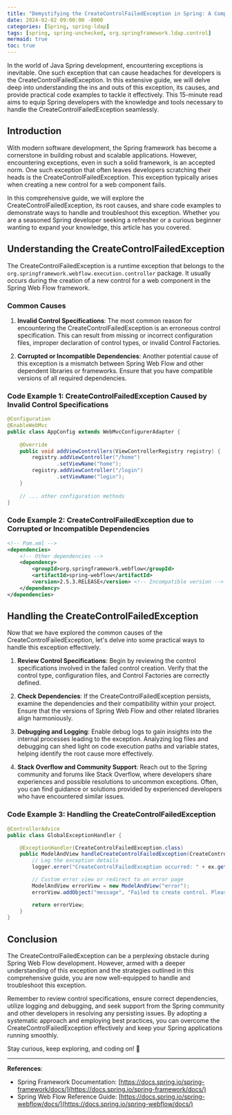 ```yaml
---
title: "Demystifying the CreateControlFailedException in Spring: A Comprehensive Guide"
date: 2024-02-02 09:00:00 -0000
categories: [Spring, spring-ldap]
tags: [spring, spring-unchecked, org.springframework.ldap.control]
mermaid: true
toc: true
---
```



In the world of Java Spring development, encountering exceptions is inevitable. One such exception that can cause headaches for developers is the CreateControlFailedException. In this extensive guide, we will delve deep into understanding the ins and outs of this exception, its causes, and provide practical code examples to tackle it effectively. This 15-minute read aims to equip Spring developers with the knowledge and tools necessary to handle the CreateControlFailedException seamlessly.

## Introduction

With modern software development, the Spring framework has become a cornerstone in building robust and scalable applications. However, encountering exceptions, even in such a solid framework, is an accepted norm. One such exception that often leaves developers scratching their heads is the CreateControlFailedException. This exception typically arises when creating a new control for a web component fails.

In this comprehensive guide, we will explore the CreateControlFailedException, its root causes, and share code examples to demonstrate ways to handle and troubleshoot this exception. Whether you are a seasoned Spring developer seeking a refresher or a curious beginner wanting to expand your knowledge, this article has you covered.

## Understanding the CreateControlFailedException

The CreateControlFailedException is a runtime exception that belongs to the `org.springframework.webflow.execution.controller` package. It usually occurs during the creation of a new control for a web component in the Spring Web Flow framework. 

### Common Causes

1. **Invalid Control Specifications**: The most common reason for encountering the CreateControlFailedException is an erroneous control specification. This can result from missing or incorrect configuration files, improper declaration of control types, or invalid Control Factories.

2. **Corrupted or Incompatible Dependencies**: Another potential cause of this exception is a mismatch between Spring Web Flow and other dependent libraries or frameworks. Ensure that you have compatible versions of all required dependencies.

### Code Example 1: CreateControlFailedException Caused by Invalid Control Specifications

```java
@Configuration
@EnableWebMvc
public class AppConfig extends WebMvcConfigurerAdapter {
    
    @Override
    public void addViewControllers(ViewControllerRegistry registry) {
        registry.addViewController("/home")
                .setViewName("home");
        registry.addViewController("/login")
                .setViewName("login");
    }
    
    // ... other configuration methods
}
```

### Code Example 2: CreateControlFailedException due to Corrupted or Incompatible Dependencies

```xml
<!-- Pom.xml -->
<dependencies>
    <!-- Other dependencies -->
    <dependency>
        <groupId>org.springframework.webflow</groupId>
        <artifactId>spring-webflow</artifactId>
        <version>2.5.3.RELEASE</version> <!-- Incompatible version -->
    </dependency>
</dependencies>
```

## Handling the CreateControlFailedException

Now that we have explored the common causes of the CreateControlFailedException, let's delve into some practical ways to handle this exception effectively.

1. **Review Control Specifications**: Begin by reviewing the control specifications involved in the failed control creation. Verify that the control type, configuration files, and Control Factories are correctly defined.

2. **Check Dependencies**: If the CreateControlFailedException persists, examine the dependencies and their compatibility within your project. Ensure that the versions of Spring Web Flow and other related libraries align harmoniously.

3. **Debugging and Logging**: Enable debug logs to gain insights into the internal processes leading to the exception. Analyzing log files and debugging can shed light on code execution paths and variable states, helping identify the root cause more effectively.

4. **Stack Overflow and Community Support**: Reach out to the Spring community and forums like Stack Overflow, where developers share experiences and possible resolutions to uncommon exceptions. Often, you can find guidance or solutions provided by experienced developers who have encountered similar issues.

### Code Example 3: Handling the CreateControlFailedException

```java
@ControllerAdvice
public class GlobalExceptionHandler {

    @ExceptionHandler(CreateControlFailedException.class)
    public ModelAndView handleCreateControlFailedException(CreateControlFailedException ex) {
        // Log the exception details
        logger.error("CreateControlFailedException occurred: " + ex.getMessage());

        // Custom error view or redirect to an error page
        ModelAndView errorView = new ModelAndView("error");
        errorView.addObject("message", "Failed to create control. Please try again later.");

        return errorView;
    }
}
```

## Conclusion

The CreateControlFailedException can be a perplexing obstacle during Spring Web Flow development. However, armed with a deeper understanding of this exception and the strategies outlined in this comprehensive guide, you are now well-equipped to handle and troubleshoot this exception.

Remember to review control specifications, ensure correct dependencies, utilize logging and debugging, and seek support from the Spring community and other developers in resolving any persisting issues. By adopting a systematic approach and employing best practices, you can overcome the CreateControlFailedException effectively and keep your Spring applications running smoothly.

Stay curious, keep exploring, and coding on! 🚀

---

**References**:
- Spring Framework Documentation: [https://docs.spring.io/spring-framework/docs/](https://docs.spring.io/spring-framework/docs/)
- Spring Web Flow Reference Guide: [https://docs.spring.io/spring-webflow/docs/](https://docs.spring.io/spring-webflow/docs/)
